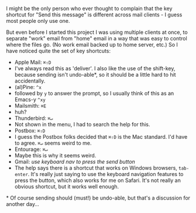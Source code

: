<!--
.. title: Short: Send shortcut
.. date: 2010/06/23 10:04
.. slug: short-send-shortcut
.. link:
.. description:
.. tags: keyboard-shortcut, send
-->


I might be the only person who ever thought to complain that the key shortcut for "Send this message" is different across mail clients - I guess most people only use one.

But even before I started this project I was using multiple clients at once, to separate "work" email from "home" email in a way that was easy to control where the files go. (No work email backed up to home server, etc.) So I have noticed quite the set of key shortcuts:

* Apple Mail: `⌘⇧D`
 * I've always read this as 'deliver'. I also like the use of the shift-key, because sending isn't undo-able*, so it should be a little hard to hit accidentally.
* (al)Pine: `^x`
 * followed by `y` to answer the prompt, so I usually think of this as an Emacs-y `^xy`
* Mailsmith: `⌘E`
 * huh?
* Thunderbird: `⌘↵`
 * Not shown in the menu, I had to search the help for this.
* Postbox: `⌘⇧D`
 * I guess the Postbox folks decided that `⌘⇧D` is the Mac standard. I'd have to agree. `⌘↵` seems weird to me.
* Entourage: `⌘↵`
 * Maybe this is why it seems weird.
* Gmail: *use keyboard nav to press the send button*
 * The help says there is a shortcut that works on Windows browsers, `tab-enter`. It's really just saying to use the keyboard navigation features to press the button, which also works for me on Safari. It's not really an obvious shortcut, but it works well enough.

\* Of course sending should (must!) be undo-able, but that's a discussion for another day…
